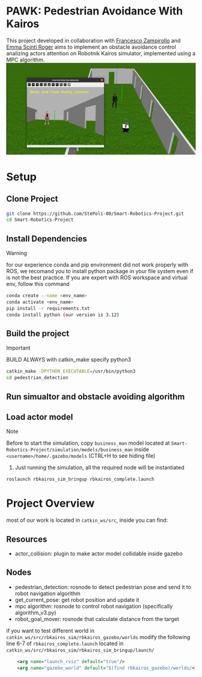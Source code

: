 # PAWK: Pedestrian Avoidance With Kairos

This project developed in collaboration with [Francesco Zampirollo](https://github.com/zampifre) and [Emma Scinti Roger](https://github.com/Emmascinti) aims to implement an obstacle avoidance control analizing actors attention on Robotnik Kairos simulator, implemented using a MPC algorithm. 
<img src="res/pawk.png">
# Setup

## Clone Project
```sh
git clone https://github.com/StePoli-00/Smart-Robotics-Project.git
cd Smart-Robotics-Project
```
## Install Dependencies
>[!WARNING] 
> for our experience conda and pip environment did not work properly with ROS, we recomand you to install python package in your file system even if is not the
best practice. If you are expert with ROS workspace and virtual env, follow this command
```sh
conda create --name <env_name>
conda activate <env_name>
pip install -r requirements.txt
conda install python (our version is 3.12)
```
## Build the project
> [!IMPORTANT]
> BUILD ALWAYS with catkin_make specify python3
```sh
catkin_make -DPYTHON_EXECUTABLE=/usr/bin/python3
cd pedestrian_detection
```

## Run simualtor and obstacle avoiding algorithm
## Load actor model
> [!NOTE]
> Before to start the simulation, copy `business_man` model located at `Smart-Robotics-Project/simulation/models/business_man` inside `<username>/home/.gazebo/models` (CTRL+H to see hiding file)

1. Just running the simulation, all the required node will be instantiated 
```sh
roslaunch rbkairos_sim_bringup rbkairos_complete.launch
```

# Project Overview
most of our work is located in `catkin_ws/src`, inside you can find:

## Resources
* actor_collision: plugin to make actor model collidable inside gazebo

## Nodes
* pedestrian_detection: rosnode to detect pedestrian pose and send it to robot navigation algorithm
* get_current_pose: get robot position  and update it
* mpc algorithm: rosnode to control robot navigation (specifically algorithm_v3.py)
* robot_goal_mover: rosnode that calculate distance from the target


if you want to test different world in `catkin_ws/src/rbkairos_sim/rbkairos_gazebo/worlds` modify the following line  6-7 of `rbkairos_complete.launch` located in `catkin_ws/src/rbkairos_sim/rbkairos_sim_bringup/launch/`

```xml
    <arg name="launch_rviz" default="true"/>
    <arg name="gazebo_world" default="$(find rbkairos_gazebo)/worlds/<filename></filename>.world"/>
```





